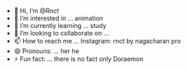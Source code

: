 - 👋 Hi, I’m @Rnct
- 👀 I’m interested in ... animation
- 🌱 I’m currently learning ... study 
- 💞️ I’m looking to collaborate on ...
- 📫 How to reach me ... Instagram: rnct by nagacharan pro
- 😄 Pronouns: ... her he 
- ⚡ Fun fact: ... there is no fact only Doraemon 

<!---
Rnct/Rnct is a ✨ special ✨ repository because its `README.md` (this file) appears on your GitHub profile.
You can click the Preview link to take a look at your changes.
--->
